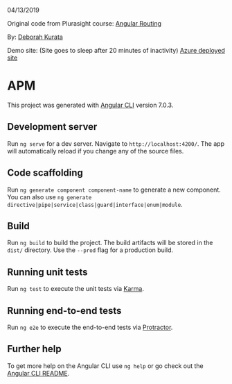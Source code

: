 

04/13/2019

Original code from Plurasight course: [Angular Routing](https://app.pluralsight.com/library/courses/angular-routing/table-of-contents) 

By: [Deborah Kurata](https://app.pluralsight.com/profile/author/deborah-kurata) 

Demo site: (Site goes to sleep after 20 minutes of inactivity)
[Azure deployed site](https://ps-106-angular-routing.azurewebsites.net/)








# APM

This project was generated with [Angular CLI](https://github.com/angular/angular-cli) version 7.0.3.

## Development server

Run `ng serve` for a dev server. Navigate to `http://localhost:4200/`. The app will automatically reload if you change any of the source files.

## Code scaffolding

Run `ng generate component component-name` to generate a new component. You can also use `ng generate directive|pipe|service|class|guard|interface|enum|module`.

## Build

Run `ng build` to build the project. The build artifacts will be stored in the `dist/` directory. Use the `--prod` flag for a production build.

## Running unit tests

Run `ng test` to execute the unit tests via [Karma](https://karma-runner.github.io).

## Running end-to-end tests

Run `ng e2e` to execute the end-to-end tests via [Protractor](http://www.protractortest.org/).

## Further help

To get more help on the Angular CLI use `ng help` or go check out the [Angular CLI README](https://github.com/angular/angular-cli/blob/master/README.md).
